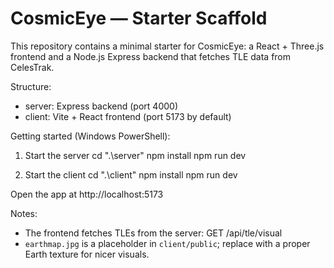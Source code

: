 # CosmicEye — Starter Scaffold

This repository contains a minimal starter for CosmicEye: a React + Three.js frontend and a Node.js Express backend that fetches TLE data from CelesTrak.

Structure:
- server: Express backend (port 4000)
- client: Vite + React frontend (port 5173 by default)

Getting started (Windows PowerShell):

1. Start the server
   cd ".\server"
   npm install
   npm run dev

2. Start the client
   cd ".\client"
   npm install
   npm run dev

Open the app at http://localhost:5173

Notes:
- The frontend fetches TLEs from the server: GET /api/tle/visual
- `earthmap.jpg` is a placeholder in `client/public`; replace with a proper Earth texture for nicer visuals.
